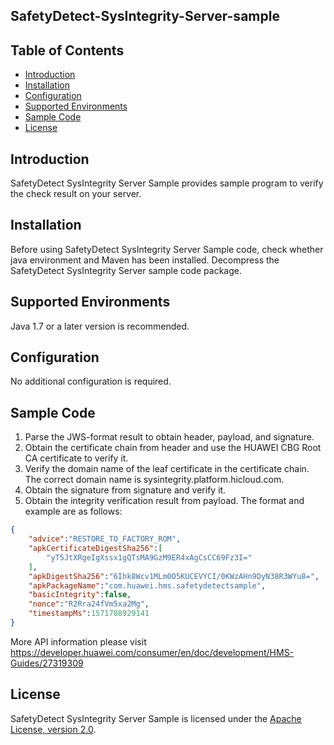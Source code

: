 ## SafetyDetect-SysIntegrity-Server-sample


## Table of Contents

 * [Introduction](#introduction)
 * [Installation](#installation)
 * [Configuration ](#configuration )
 * [Supported Environments](#supported-environments)
 * [Sample Code](#sample-code)
 * [License](#license)


## Introduction
SafetyDetect SysIntegrity Server Sample provides sample program to verify the check result on your server.

## Installation
Before using SafetyDetect SysIntegrity Server Sample code, check whether java environment and Maven has been installed.
Decompress the SafetyDetect SysIntegrity Server sample code package.

## Supported Environments
Java 1.7 or a later version is recommended.

## Configuration
No additional configuration is required.

## Sample Code

1. Parse the JWS-format result to obtain header, payload, and signature.
2. Obtain the certificate chain from header and use the HUAWEI CBG Root CA certificate to verify it.
3. Verify the domain name of the leaf certificate in the certificate chain. The correct domain name is sysintegrity.platform.hicloud.com.
4. Obtain the signature from signature and verify it.
5. Obtain the integrity verification result from payload. The format and example are as follows:
```json
{
    "advice":"RESTORE_TO_FACTORY_ROM",
    "apkCertificateDigestSha256":[
        "yT5JtXRgeIgXssx1gQTsMA9GzM9ER4xAgCsCC69Fz3I="
    ],
    "apkDigestSha256":"6Ihk8Wcv1MLm0O5KUCEVYCI/0KWzAHn9DyN38R3WYu8=",
    "apkPackageName":"com.huawei.hms.safetydetectsample",
    "basicIntegrity":false,
    "nonce":"R2Rra24fVm5xa2Mg",
    "timestampMs":1571708929141
}
```
More API information please visit 
https://developer.huawei.com/consumer/en/doc/development/HMS-Guides/27319309

##  License
SafetyDetect SysIntegrity Server Sample is licensed under the [Apache License, version 2.0](http://www.apache.org/licenses/LICENSE-2.0).

